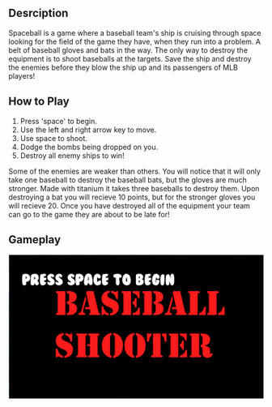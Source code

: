 ## Desrciption
Spaceball is a game where a baseball team's ship is cruising through space looking for the field of the game they have, when they run into a problem. A belt of baseball gloves and bats in the way. The only way to destroy the equipment is to shoot baseballs at the targets. Save the ship and destroy the enemies before they blow the ship up and its passengers of MLB players!

## How to Play
1. Press 'space' to begin.
2. Use the left and right arrow key to move.
3. Use space to shoot.
4. Dodge the bombs being dropped on you.
5. Destroy all enemy ships to win!

Some of the enemies are weaker than others. You will notice that it will only take one baseball to destroy the baseball bats, but the gloves are much stronger. Made with titanium it takes three baseballs to destroy them. Upon destroying a bat you will recieve 10 points, but for the stronger gloves you will recieve 20. Once you have destroyed all of the equipment your team can go to the game they are about to be late for!

## Gameplay
![alt text](https://github.com/jhat3/Spaceball/blob/master/screenshots/pic1.PNG)
